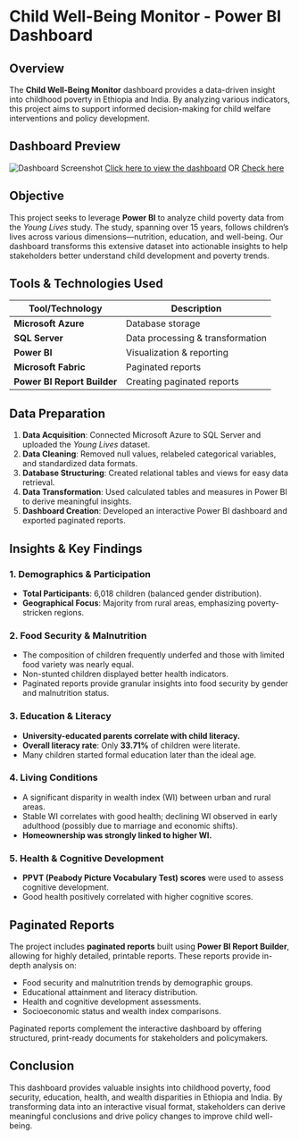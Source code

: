 # Child Well-Being Monitor - Power BI Dashboard

## Overview
The **Child Well-Being Monitor** dashboard provides a data-driven insight into childhood poverty in Ethiopia and India. By analyzing various indicators, this project aims to support informed decision-making for child welfare interventions and policy development.

## Dashboard Preview
![Dashboard Screenshot](https://drive.google.com/uc?export=view&id=1O2dd3Qd7KYYbUydTDj8xoBWWIv61R48t)
[Click here to view the dashboard](https://app.powerbi.com/view?r=eyJrIjoiYjEyZThjNTktNGQ4Zi00NjJmLWEyMDMtZmY2YzhmZWE0NDE3IiwidCI6ImU3NGM1ZjYxLTNhYzMtNDRmNi1iMzhhLWJjMDIyODYwNDc5NSIsImMiOjEwfQ%3D%3D) 
OR
[Check here](https://app.fabric.microsoft.com/groups/me/reports/f78b4c6f-bd9f-43f2-ac31-582ceb1dc587/7b433ec8f53718fb895b?experience=fabric-developer)

## Objective
This project seeks to leverage **Power BI** to analyze child poverty data from the *Young Lives* study. The study, spanning over 15 years, follows children’s lives across various dimensions—nutrition, education, and well-being. Our dashboard transforms this extensive dataset into actionable insights to help stakeholders better understand child development and poverty trends.

## Tools & Technologies Used
| Tool/Technology | Description |
|---------------|-------------|
|  **Microsoft Azure** | Database storage |
|  **SQL Server** | Data processing & transformation |
|  **Power BI** | Visualization & reporting |
|  **Microsoft Fabric** | Paginated reports |
|  **Power BI Report Builder** | Creating paginated reports |

## Data Preparation
1. **Data Acquisition**: Connected Microsoft Azure to SQL Server and uploaded the *Young Lives* dataset.
2. **Data Cleaning**: Removed null values, relabeled categorical variables, and standardized data formats.
3. **Database Structuring**: Created relational tables and views for easy data retrieval.
4. **Data Transformation**: Used calculated tables and measures in Power BI to derive meaningful insights.
5. **Dashboard Creation**: Developed an interactive Power BI dashboard and exported paginated reports.

## Insights & Key Findings
### **1. Demographics & Participation**
- **Total Participants**: 6,018 children (balanced gender distribution).
- **Geographical Focus**: Majority from rural areas, emphasizing poverty-stricken regions.

### **2. Food Security & Malnutrition**
- The composition of children frequently underfed and those with limited food variety was nearly equal.
- Non-stunted children displayed better health indicators.
- Paginated reports provide granular insights into food security by gender and malnutrition status.

### **3. Education & Literacy**
- **University-educated parents correlate with child literacy.**
- **Overall literacy rate**: Only **33.71%** of children were literate.
- Many children started formal education later than the ideal age.

### **4. Living Conditions**
- A significant disparity in wealth index (WI) between urban and rural areas.
- Stable WI correlates with good health; declining WI observed in early adulthood (possibly due to marriage and economic shifts).
- **Homeownership was strongly linked to higher WI.**

### **5. Health & Cognitive Development**
- **PPVT (Peabody Picture Vocabulary Test) scores** were used to assess cognitive development.
- Good health positively correlated with higher cognitive scores.

## Paginated Reports
The project includes **paginated reports** built using **Power BI Report Builder**, allowing for highly detailed, printable reports. These reports provide in-depth analysis on:
- Food security and malnutrition trends by demographic groups.
- Educational attainment and literacy distribution.
- Health and cognitive development assessments.
- Socioeconomic status and wealth index comparisons.

Paginated reports complement the interactive dashboard by offering structured, print-ready documents for stakeholders and policymakers.

## Conclusion
This dashboard provides valuable insights into childhood poverty, food security, education, health, and wealth disparities in Ethiopia and India. By transforming data into an interactive visual format, stakeholders can derive meaningful conclusions and drive policy changes to improve child well-being.
